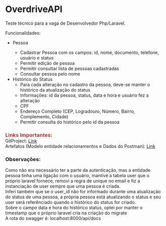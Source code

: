 # OverdriveAPI
Teste técnico para a vaga de Desenvolvedor Php/Laravel.

Funcionalidades:
<ul>
<li>Pessoa</li>
<ul>
<li>Cadastrar Pessoa com os campos: id, nome, documento, telefone, usuário e status</li>
<li>Permitir edição de pessoa</li>
<li>Permitir consultar lista de pessoas cadastradas</li>
<li>Consultar pessoa pelo nome</li>
</ul>
<li>Histórico do Status
<ul>
<li>Para cada alteração no cadastro da pessoa, deve-se manter o histórico da atualização do status</li>
<li>Informações: id da pessoa, status, data e hora e usuário fez a alteração</li>
<li>CPF</li>
<li>Endere&ccedil;o Completo (CEP, Logradouro, N&uacute;mero, Bairro, Complemento, Cidade)</li>
<li>Permitir consulta do histórico pelo id da pessoa</li>
</ul>
</li>
</ul>

<h3 style="margin-bottom: 0; font-weight: bolder; color: #c92f2f">Links Importantes:</h3>
GitProject: <a href="https://github.com/users/Edgarvital/projects/3/views/1">Link</a>
<br>
Artefatos (Modelo entidade relacionamentos e Dados do Postman): <a href="https://github.com/Edgarvital/OverdriveAPI/tree/main/Artefatos">Link</a>

<h3>Observações:</h3>
Como não era necessário ter a parte da autenticação, mas a entidade pessoa tinha uma ligação com o usuário, mantive a tabela user que o próprio laravel fornece, removi a regra de unique no email e fiz a instanciação de user sempre que uma pessoa é criada.<br>
Inferi também que se o user_id não for informado durante uma atualização do status de uma pessoa, a própria pessoa está atualizando o status e seu user será referênciado quando o histórico do status for criado.<br>
Sobre o campo data e hora do histórico status, optei por manter o timestamp que o próprio laravel cria na criação do migrate<br>
A rota do swagger é: localhost:8000/api/docs
